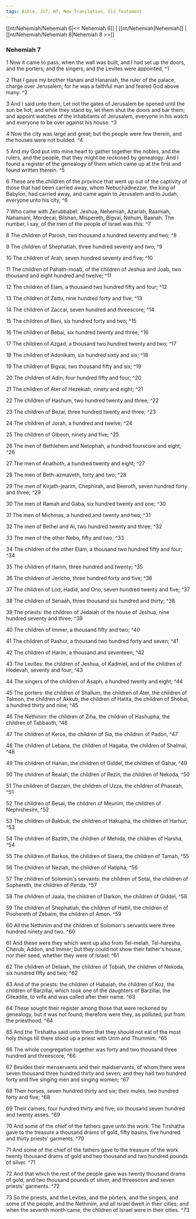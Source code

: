 ```yaml
---
tags: Bible, JST, NT, New_Translation, Old_Testament
---
```


[[nt/Nehemiah/Nehemiah 6|<< Nehemiah 6]] | [[nt/Nehemiah|Nehemiah]] | [[nt/Nehemiah/Nehemiah 8|Nehemiah 8 >>]]

### Nehemiah 7

1 Now it came to pass, when the wall was built, and I had set up the doors, and the porters, and the singers, and the Levites were appointed,  ^1

2 That I gave my brother Hanani and Hananiah, the ruler of the palace, charge over Jerusalem; for he was a faithful man and feared God above many.  ^2

3 And I said unto them, Let not the gates of Jerusalem be opened until the sun be hot; and while they stand by, let them shut the doors and bar them; and appoint watches of the inhabitants of Jerusalem, everyone in his watch and everyone to be over against his house.  ^3

4 Now the city was large and great; but the people were few therein, and the houses were not builded.  ^4

5 And my God put into mine heart to gather together the nobles, and the rulers, and the people, that they might be reckoned by genealogy. And I found a register of the genealogy of them which came up at the first and found written therein.  ^5

6 These are the children of the province that went up out of the captivity of those that had been carried away, whom Nebuchadnezzar, the king of Babylon, had carried away, and came again to Jerusalem and to Judah, everyone unto his city,  ^6

7 Who came with Zerubbabel: Jeshua, Nehemiah, Azariah, Raamiah, Nahamani, Mordecai, Bilshan, Mispereth, Bigvai, Nehum, Baanah. The number, I say, of the men of the people of Israel was this:  ^7

8 The children of Parosh, two thousand a hundred seventy and two;  ^8

9 The children of Shephatiah, three hundred seventy and two;  ^9

10 The children of Arah, seven hundred seventy and five;  ^10

11 The children of Pahath-moab, of the children of Jeshua and Joab, two thousand and eight hundred and twelve;  ^11

12 The children of Elam, a thousand two hundred fifty and four;  ^12

13 The children of Zattu, nine hundred forty and five;  ^13

14 The children of Zaccai, seven hundred and threescore;  ^14

15 The children of Bani, six hundred forty and two;  ^15

16 The children of Bebai, six hundred twenty and three;  ^16

17 The children of Azgad, a thousand two hundred twenty and two;  ^17

18 The children of Adonikam, six hundred sixty and six;  ^18

19 The children of Bigvai, two thousand fifty and six;  ^19

20 The children of Adin, four hundred fifty and four;  ^20

21 The children of Ater of Hezekiah, ninety and eight;  ^21

22 The children of Hashum, two hundred twenty and three;  ^22

23 The children of Bezai, three hundred twenty and three;  ^23

24 The children of Jorah, a hundred and twelve;  ^24

25 The children of Gibeon, ninety and five;  ^25

26 The men of Bethlehem and Netophah, a hundred fourscore and eight;  ^26

27 The men of Anathoth, a hundred twenty and eight;  ^27

28 The men of Beth-azmaveth, forty and two;  ^28

29 The men of Kirjath-jearim, Chephirah, and Beeroth, seven hundred forty and three;  ^29

30 The men of Ramah and Gaba, six hundred twenty and one;  ^30

31 The men of Michmas, a hundred and twenty and two;  ^31

32 The men of Bethel and Ai, two hundred twenty and three;  ^32

33 The men of the other Nebo, fifty and two;  ^33

34 The children of the other Elam, a thousand two hundred fifty and four;  ^34

35 The children of Harim, three hundred and twenty;  ^35

36 The children of Jericho, three hundred forty and five;  ^36

37 The children of Lod, Hadid, and Ono, seven hundred twenty and five;  ^37

38 The children of Senaah, three thousand six hundred and thirty;  ^38

39 The priests: the children of Jedaiah of the house of Jeshua, nine hundred seventy and three;  ^39

40 The children of Immer, a thousand fifty and two;  ^40

41 The children of Pashur, a thousand two hundred forty and seven;  ^41

42 The children of Harim, a thousand and seventeen;  ^42

43 The Levites: the children of Jeshua, of Kadmiel, and of the children of Hodevah, seventy and four;  ^43

44 The singers of the children of Asaph, a hundred twenty and eight;  ^44

45 The porters: the children of Shallum, the children of Ater, the children of Talmon, the children of Akkub, the children of Hatita, the children of Shobai, a hundred thirty and nine;  ^45

46 The Nethinim: the children of Ziha, the children of Hashupha, the children of Tabbaoth,  ^46

47 The children of Keros, the children of Sia, the children of Padon,  ^47

48 The children of Lebana, the children of Hagaba, the children of Shalmai,  ^48

49 The children of Hanan, the children of Giddel, the children of Gahar,  ^49

50 The children of Reaiah, the children of Rezin, the children of Nekoda,  ^50

51 The children of Gazzam, the children of Uzza, the children of Phaseah,  ^51

52 The children of Besai, the children of Meunim, the children of Nephishesim,  ^52

53 The children of Bakbuk, the children of Hakupha, the children of Harhur,  ^53

54 The children of Bazlith, the children of Mehida, the children of Harsha,  ^54

55 The children of Barkos, the children of Sisera, the children of Tamah,  ^55

56 The children of Neziah, the children of Hatipha;  ^56

57 The children of Solomon\'s servants: the children of Sotai, the children of Sophereth, the children of Perida,  ^57

58 The children of Jaala, the children of Darkon, the children of Giddel,  ^58

59 The children of Shephatiah, the children of Hattil, the children of Pochereth of Zebaim, the children of Amon.  ^59

60 All the Nethinim and the children of Solomon\'s servants were three hundred ninety and two.  ^60

61 And these were they which went up also from Tel-melah, Tel-haresha, Cherub, Addon, and Immer; but they could not show their father\'s house, nor their seed, whether they were of Israel:  ^61

62 The children of Delaiah, the children of Tobiah, the children of Nekoda, six hundred fifty and two;  ^62

63 And of the priests: the children of Habaiah, the children of Koz, the children of Barzillai, which took one of the daughters of Barzillai, the Gileadite, to wife and was called after their name.  ^63

64 These sought their register among those that were reckoned by genealogy, but it was not found; therefore were they, as polluted, put from the priesthood.  ^64

65 And the Tirshatha said unto them that they should not eat of the most holy things till there stood up a priest with Urim and Thummim.  ^65

66 The whole congregation together was forty and two thousand three hundred and threescore,  ^66

67 Besides their menservants and their maidservants, of whom there were seven thousand three hundred thirty and seven; and they had two hundred forty and five singing men and singing women;  ^67

68 Their horses, seven hundred thirty and six; their mules, two hundred forty and five;  ^68

69 Their camels, four hundred thirty and five; six thousand seven hundred and twenty asses.  ^69

70 And some of the chief of the fathers gave unto the work. The Tirshatha gave to the treasure a thousand drams of gold, fifty basins, five hundred and thirty priests\' garments.  ^70

71 And some of the chief of the fathers gave to the treasure of the work twenty thousand drams of gold and two thousand and two hundred pounds of silver.  ^71

72 And that which the rest of the people gave was twenty thousand drams of gold, and two thousand pounds of silver, and threescore and seven priests\' garments.  ^72

73 So the priests, and the Levites, and the porters, and the singers, and some of the people, and the Nethinim, and all Israel dwelt in their cities; and when the seventh month came, the children of Israel were in their cities.  ^73

 
